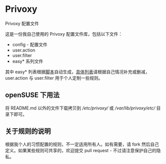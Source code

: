 Privoxy
=======

Privoxy 配置文件


这是一份我自己使用的 Privoxy 配置文件库，包括以下文件：

+ config - 配置文件
+ user.action 
+ user.filter
+ easy* 系列文件

其中 easy* 列表根据[脚本](http://andrwe.org/scripting/bash/privoxy-blocklist)自动生成，[具体列表](https://easylist.adblockplus.org/en/)请根据自己情况补充或删减，user.action 与 user.filter 用于个人定制一些规则。

## openSUSE 下用法

将 README.md 以外的文件下载拷贝到 _/etc/privoxy/_ 或 _/var/lib/privoxy/etc/_ 目录下即可。

## 关于规则的说明

根据我个人的习惯配置的规则，不一定适用所有人。如有需要，请 fork 然后自己定义。如果某些规则可共享的，欢迎提交 pull request - 不过请注意保护自己的隐私。
